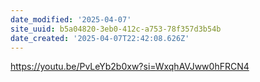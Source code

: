 ```yaml
---
date_modified: '2025-04-07'
site_uuid: b5a04820-3eb0-412c-a753-78f357d3b54b
date_created: '2025-04-07T22:42:08.626Z'
---
```


https://youtu.be/PvLeYb2b0xw?si=WxqhAVJww0hFRCN4